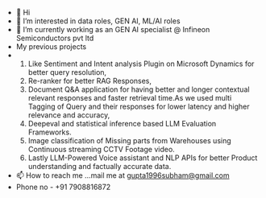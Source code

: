 - 👋 Hi
- 👀 I’m interested in data roles, GEN AI, ML/AI roles
- 🌱 I’m currently working as an GEN AI specialist @ Infineon Semiconductors pvt ltd
- My previous projects
- 1. Like Sentiment and Intent analysis Plugin on Microsoft Dynamics for better query resolution,
  2. Re-ranker for better RAG Responses,
  3. Document Q&A application for having better and longer contextual relevant responses and faster retrieval time.As we used multi Tagging of Query and their responses for lower latency and higher relevance and accuracy,
  4.  Deepeval and statistical inference based LLM Evaluation Frameworks.
  5.  Image classification of Missing parts from Warehouses using Continuous streaming CCTV Footage video.
  6.  Lastly LLM-Powered Voice assistant and NLP APIs for better Product understanding and factually accurate data.
- 📫 How to reach me ...mail me at gupta1996subham@gmail.com
- Phone no - +91 7908816872

<!---
subbham7007/subbham7007 is a ✨ special ✨ repository because its `README.md` (this file) appears on your GitHub profile.
You can click the Preview link to take a look at your changes.
--->
